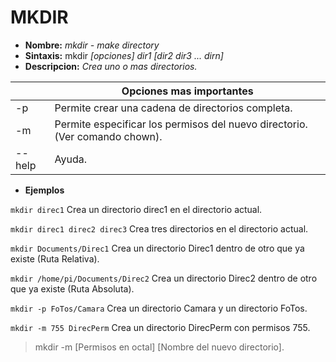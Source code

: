 # MKDIR
* **Nombre:** _mkdir - make directory_
* **Sintaxis:** mkdir  _[opciones] dir1 [dir2 dir3 ... dirn]_
* **Descripcion:** _Crea uno o mas directorios._

||Opciones mas importantes| 
| --------- | --------- |
| -p|Permite crear una cadena de directorios completa.| 
| -m|Permite especificar los permisos del nuevo directorio. (Ver comando chown).|
| --help|Ayuda.| 

* **Ejemplos**

```mkdir direc1``` Crea un directorio direc1 en el directorio actual.

```mkdir direc1 direc2 direc3``` Crea tres directorios en el directorio actual.

```mkdir Documents/Direc1``` Crea un directorio Direc1 dentro de otro que ya existe (Ruta Relativa).

```mkdir /home/pi/Documents/Direc2``` Crea un directorio Direc2 dentro de otro que ya existe (Ruta Absoluta).

```mkdir -p FoTos/Camara``` Crea un directorio Camara y un directorio FoTos.

```mkdir -m 755 DirecPerm``` Crea un directorio DirecPerm con permisos 755.

>mkdir -m [Permisos en octal] [Nombre del nuevo directorio].
